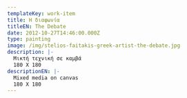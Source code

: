 ```yaml
---
templateKey: work-item
title: Η διαφωνία
titleEN: The Debate
date: 2012-10-27T14:46:00.000Z
type: painting
image: /img/stelios-faitakis-greek-artist-the-debate.jpg
description: |-
  Μικτή τεχνική σε καμβά
  180 X 180
descriptionEN: |-
  Mixed media on canvas
  180 X 180
---
```

